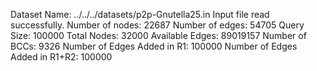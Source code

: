 Dataset Name: ../../../datasets/p2p-Gnutella25.in
Input file read successfully.
Number of nodes: 22687
Number of edges: 54705
Query Size: 100000
Total Nodes: 32000
Available Edges: 89019157
Number of BCCs: 9326
Number of Edges Added in R1: 100000
Number of Edges Added in R1+R2: 100000
